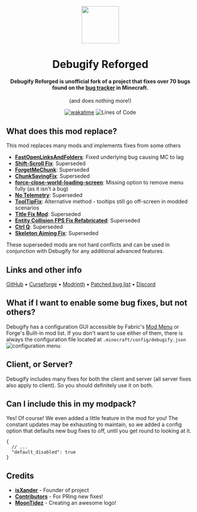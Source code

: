 <div align="center">

<img src="https://dl.isxander.dev/logos/debugify/v2/debugify-512x.png" width="100"/>

# Debugify Reforged
#### Debugify Reforged is unofficial fork of a project that fixes **over 70** bugs found on the <a href="https://bugs.mojang.com/projects/MC/issues">bug tracker</a> in Minecraft.
(and does nothing more!)

[![wakatime](https://wakatime.com/badge/github/W-OVERFLOW/Debugify.svg?style=for-the-badge)](https://wakatime.com/badge/github/W-OVERFLOW/Debugify)
![Lines of Code](https://img.shields.io/tokei/lines/github/isXander/Debugify?color=%23ff4747&label=Lines%20of%20code&style=for-the-badge)

</div>

## What does this mod replace?
This mod replaces many mods and implements fixes from some others

- **[FastOpenLinksAndFolders](https://www.curseforge.com/minecraft/mc-mods/fastopenlinksandfolders)**: Fixed underlying bug causing MC to lag
- **[Shift-Scroll Fix](https://www.curseforge.com/minecraft/mc-mods/shift-scroll-fix)**: Superseded
- **[ForgetMeChunk](https://www.curseforge.com/minecraft/mc-mods/forgetmechunk)**: Superseded
- **[ChunkSavingFix](https://www.curseforge.com/minecraft/mc-mods/chunk-saving-fix)**: Superseded
- **[force-close-world-loading-screen](https://modrinth.com/mod/forcecloseworldloadingscreen)**: Missing option to remove menu fully (as it isn't a bug)
- **[No Telemetry](https://www.curseforge.com/minecraft/mc-mods/no-telemetry/)**: Superseded
- **[ToolTipFix](https://www.curseforge.com/minecraft/mc-mods/tooltipfix)**: Alternative method - tooltips still go off-screen in modded scenarios
- **[Title Fix Mod](https://modrinth.com/mod/title-fix-mod)**: Superseded
- **[Entity Collision FPS Fix Refabricated](https://www.curseforge.com/minecraft/mc-mods/entity-collision-fps-fix-fabric)**: Superseded
- **[Ctrl Q](https://www.curseforge.com/minecraft/mc-mods/ctrl-q)**: Superseded
- **[Skeleton Aiming Fix](https://www.curseforge.com/minecraft/mc-mods/skeleton-aiming-fix)**: Superseded

These superseded mods are not hard conflicts and can be used in conjunction with Debugify for any additional advanced features.

## Links and other info
[GitHub](https://github.com/isXander/Debugify) • [Curseforge](https://curseforge.com/minecraft/mc-mods/debugify) • [Modrinth](https://modrinth.com/mod/debugify) • [Patched bug list](https://github.com/isXander/Debugify/blob/1.19/PATCHED.md) • [Discord](https://short.isxander.dev/discord)

## What if I want to enable some bug fixes, but not others?
Debugify has a configuration GUI accessible by Fabric's [Mod Menu](https://modrinth.com/mod/modmenu) or Forge's Built-in mod list.
If you don't want to use either of them, there is always the configuration file located at
`.minecraft/config/debugify.json`
![configuration menu](https://i.imgur.com/0hv9cvu.png)

## Client, or Server?
Debugify includes many fixes for both the client and server (all server fixes also apply to client).
So you should definitely use it on both.

## Can I include this in my modpack?
Yes! Of course! We even added a little feature in the mod for you! The constant updates may be exhausting to maintain,
so we added a config option that defaults new bug fixes to off, until you get round to looking at it.

```json5
{
  // ...
  "default_disabled": true
}
```

## Credits
- [**isXander**](https://github.com/isXander) - Founder of project
- [**Contributors**](https://github.com/isXander/Debugify/graphs/contributors) - For PRing new fixes!
- [**MoonTidez**](https://github.com/MoonTidez) - Creating an awesome logo!
